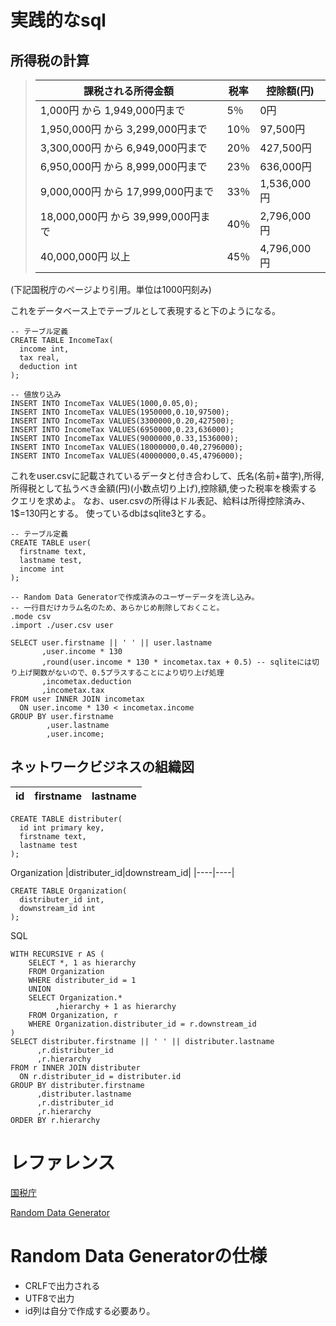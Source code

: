 # 実践的なsql

## 所得税の計算

>|課税される所得金額|税率|控除額(円)|
>|---------------|---|-----|
>|1,000円 から 1,949,000円まで|5％|0円|
>|1,950,000円 から 3,299,000円まで|10％|97,500円|
>|3,300,000円 から 6,949,000円まで|20％|427,500円|
>|6,950,000円 から 8,999,000円まで|23％|636,000円|
>|9,000,000円 から 17,999,000円まで|33％|1,536,000円|
>|18,000,000円 から 39,999,000円まで|40％|2,796,000円|
>|40,000,000円 以上|45％|4,796,000円|
(下記国税庁のページより引用。単位は1000円刻み)

これをデータベース上でテーブルとして表現すると下のようになる。
```
-- テーブル定義
CREATE TABLE IncomeTax(
  income int,
  tax real,
  deduction int
);

-- 値放り込み
INSERT INTO IncomeTax VALUES(1000,0.05,0);
INSERT INTO IncomeTax VALUES(1950000,0.10,97500);
INSERT INTO IncomeTax VALUES(3300000,0.20,427500);
INSERT INTO IncomeTax VALUES(6950000,0.23,636000);
INSERT INTO IncomeTax VALUES(9000000,0.33,1536000);
INSERT INTO IncomeTax VALUES(18000000,0.40,2796000);
INSERT INTO IncomeTax VALUES(40000000,0.45,4796000);
```
これをuser.csvに記載されているデータと付き合わして、氏名(名前+苗字),所得,所得税として払うべき金額(円)(小数点切り上げ),控除額,使った税率を検索するクエリを求めよ。
なお、user.csvの所得はドル表記、給料は所得控除済み、1$=130円とする。
使っているdbはsqlite3とする。
```
-- テーブル定義
CREATE TABLE user(
  firstname text,
  lastname test,
  income int
);

-- Random Data Generatorで作成済みのユーザーデータを流し込み。
-- 一行目だけカラム名のため、あらかじめ削除しておくこと。
.mode csv
.import ./user.csv user
```


```
SELECT user.firstname || ' ' || user.lastname
       ,user.income * 130
       ,round(user.income * 130 * incometax.tax + 0.5) -- sqliteには切り上げ関数がないので、0.5プラスすることにより切り上げ処理
       ,incometax.deduction
       ,incometax.tax 
FROM user INNER JOIN incometax
  ON user.income * 130 < incometax.income
GROUP BY user.firstname
        ,user.lastname
        ,user.income;
```

## ネットワークビジネスの組織図

|id|firstname|lastname|
|---|----|---|

```
CREATE TABLE distributer(
  id int primary key,
  firstname text,
  lastname test
);

```

Organization
|distributer_id|downstream_id|
|----|----|

```
CREATE TABLE Organization(
  distributer_id int,
  downstream_id int
);

```

SQL
```
WITH RECURSIVE r AS (
    SELECT *, 1 as hierarchy
    FROM Organization
    WHERE distributer_id = 1
    UNION
    SELECT Organization.*
          ,hierarchy + 1 as hierarchy
    FROM Organization, r 
    WHERE Organization.distributer_id = r.downstream_id
)
SELECT distributer.firstname || ' ' || distributer.lastname
      ,r.distributer_id
      ,r.hierarchy
FROM r INNER JOIN distributer
  ON r.distributer_id = distributer.id
GROUP BY distributer.firstname
      ,distributer.lastname
      ,r.distributer_id
      ,r.hierarchy
ORDER BY r.hierarchy
```

## 
# レファレンス
[国税庁](https://www.nta.go.jp/taxes/shiraberu/taxanswer/shotoku/2260.htm)

[Random Data Generator](http://randat.com/)

# Random Data Generatorの仕様
- CRLFで出力される
- UTF8で出力
- id列は自分で作成する必要あり。
